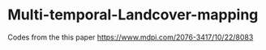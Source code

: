 # Multi-temporal-Landcover-mapping
Codes from the this paper https://www.mdpi.com/2076-3417/10/22/8083

